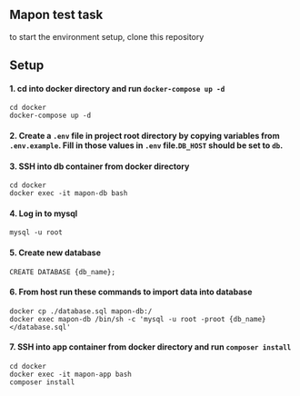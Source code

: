 
## Mapon test task

to start the environment setup, clone this repository

## Setup

#### 1. cd into docker directory and run `docker-compose up -d`

```
cd docker
docker-compose up -d
```

#### 2. Create a `.env` file in project root directory by copying variables from `.env.example`. Fill in those values in `.env` file.`DB_HOST` should be set to `db`.

#### 3. SSH into db container from docker directory

```
cd docker
docker exec -it mapon-db bash
```

#### 4. Log in to mysql

```
mysql -u root
```

#### 5. Create new database

```
CREATE DATABASE {db_name};
```

#### 6. From host run these commands to import data into database

```
docker cp ./database.sql mapon-db:/
docker exec mapon-db /bin/sh -c 'mysql -u root -proot {db_name} </database.sql'  
```

#### 7. SSH into app container from docker directory and run `composer install`

```
cd docker
docker exec -it mapon-app bash
composer install
```
